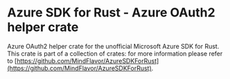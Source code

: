 # Azure SDK for Rust - Azure OAuth2 helper crate

Azure OAuth2 helper crate for the unofficial Microsoft Azure SDK for Rust. This crate is part of a collection of crates: for more information please refer to [https://github.com/MindFlavor/AzureSDKForRust](https://github.com/MindFlavor/AzureSDKForRust).
